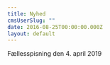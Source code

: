 ```yaml
---
title: Nyhed
cmsUserSlug: ""
date: 2016-08-25T00:00:00.000Z
layout: default
---
```


Fællesspisning den 4. april 2019
